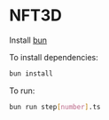 # NFT3D

Install [bun](https://bun.sh/)

To install dependencies:

```bash
bun install
```

To run:

```bash
bun run step[number].ts
```
